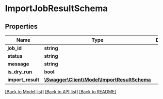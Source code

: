 # ImportJobResultSchema

## Properties
Name | Type | Description | Notes
------------ | ------------- | ------------- | -------------
**job_id** | **string** |  | [optional] 
**status** | **string** |  | [optional] 
**message** | **string** |  | [optional] 
**is_dry_run** | **bool** |  | [optional] 
**import_result** | [**\Swagger\Client\Model\ImportResultSchema**](ImportResultSchema.md) |  | [optional] 

[[Back to Model list]](../README.md#documentation-for-models) [[Back to API list]](../README.md#documentation-for-api-endpoints) [[Back to README]](../README.md)


